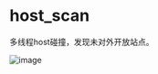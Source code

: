 # host_scan

多线程host碰撞，发现未对外开放站点。

![image](https://user-images.githubusercontent.com/30351807/124202676-6f1a8980-db0d-11eb-90ba-c7fd8598e984.png)
